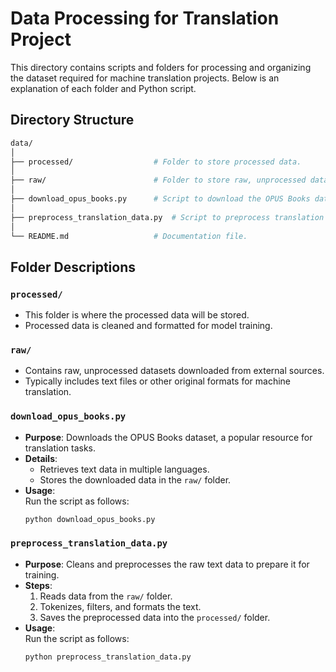 # **Data Processing for Translation Project**

This directory contains scripts and folders for processing and organizing the dataset required for machine translation projects. Below is an explanation of each folder and Python script.

## **Directory Structure**
```bash
data/
│
├── processed/                  # Folder to store processed data.
│
├── raw/                        # Folder to store raw, unprocessed data.
│
├── download_opus_books.py      # Script to download the OPUS Books dataset.
│
├── preprocess_translation_data.py  # Script to preprocess translation data.
│
└── README.md                   # Documentation file.
```

## **Folder Descriptions**

### `processed/`
- This folder is where the processed data will be stored.  
- Processed data is cleaned and formatted for model training.

### `raw/`
- Contains raw, unprocessed datasets downloaded from external sources.  
- Typically includes text files or other original formats for machine translation.

### `download_opus_books.py`
- **Purpose**: Downloads the OPUS Books dataset, a popular resource for translation tasks.  
- **Details**:
  - Retrieves text data in multiple languages.
  - Stores the downloaded data in the `raw/` folder.
- **Usage**:  
   Run the script as follows:
   ```bash
   python download_opus_books.py
   ```

### `preprocess_translation_data.py`
- **Purpose**: Cleans and preprocesses the raw text data to prepare it for training.  
- **Steps**:
  1. Reads data from the `raw/` folder.
  2. Tokenizes, filters, and formats the text.
  3. Saves the preprocessed data into the `processed/` folder.
- **Usage**:  
   Run the script as follows:
   ```bash
   python preprocess_translation_data.py
   ```
